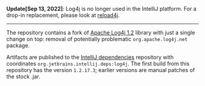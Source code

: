 **Update[Sep 13, 2022]**: Log4j is no longer used in the IntelliJ platform.
For a drop-in replacement, please look at [reload4j](https://github.com/qos-ch/reload4j).

---

The repository contains a fork of [Apache Log4j 1.2](https://logging.apache.org/log4j/1.2/) library
with just a single change on top: removal of potentially problematic `org.apache.log4j.net` package.

Artifacts are published to the [IntelliJ dependencies](https://packages.jetbrains.team/maven/p/ij/intellij-dependencies/)
repository with coordinates `org.jetbrains.intellij.deps:log4j`. The first build from this repository has the version
`1.2.17.3`; earlier versions are manual patches of the stock .jar.
